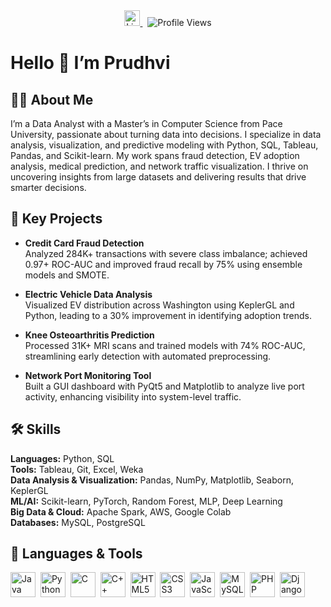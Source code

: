 <div align="center">
  <a href="https://www.linkedin.com/in/prudhvi-raj-rekula-991228211/" target="_blank">
    <img src="https://img.shields.io/static/v1?message=LinkedIn&logo=linkedin&label=&color=0077B5&logoColor=white&style=for-the-badge" height="25" alt="LinkedIn" />
  </a>
  &nbsp;
  <img src="https://visitor-badge.laobi.icu/badge?page_id=prudhvirekula.prudhvirekula&left_text=Profile%20Views" alt="Profile Views" />
</div>

# Hello 👋 I’m Prudhvi

## 👩‍💻 About Me
I’m a Data Analyst with a Master’s in Computer Science from Pace University, passionate about turning data into decisions. I specialize in data analysis, visualization, and predictive modeling with Python, SQL, Tableau, Pandas, and Scikit-learn. My work spans fraud detection, EV adoption analysis, medical prediction, and network traffic visualization. I thrive on uncovering insights from large datasets and delivering results that drive smarter decisions.

## 📌 Key Projects
- **Credit Card Fraud Detection**  
  Analyzed 284K+ transactions with severe class imbalance; achieved 0.97+ ROC-AUC and improved fraud recall by 75% using ensemble models and SMOTE.

- **Electric Vehicle Data Analysis**  
  Visualized EV distribution across Washington using KeplerGL and Python, leading to a 30% improvement in identifying adoption trends.

- **Knee Osteoarthritis Prediction**  
  Processed 31K+ MRI scans and trained models with 74% ROC-AUC, streamlining early detection with automated preprocessing.

- **Network Port Monitoring Tool**  
  Built a GUI dashboard with PyQt5 and Matplotlib to analyze live port activity, enhancing visibility into system-level traffic.

## 🛠 Skills

**Languages:** Python, SQL  
**Tools:** Tableau, Git, Excel, Weka  
**Data Analysis & Visualization:** Pandas, NumPy, Matplotlib, Seaborn, KeplerGL  
**ML/AI:** Scikit-learn, PyTorch, Random Forest, MLP, Deep Learning  
**Big Data & Cloud:** Apache Spark, AWS, Google Colab  
**Databases:** MySQL, PostgreSQL  

## 🔧 Languages & Tools

<div align="left">
  <img src="https://cdn.jsdelivr.net/gh/devicons/devicon/icons/java/java-original.svg" height="40" alt="Java" />&nbsp;
  <img src="https://cdn.jsdelivr.net/gh/devicons/devicon/icons/python/python-original.svg" height="40" alt="Python" />&nbsp;
  <img src="https://cdn.jsdelivr.net/gh/devicons/devicon/icons/c/c-original.svg" height="40" alt="C" />&nbsp;
  <img src="https://cdn.jsdelivr.net/gh/devicons/devicon/icons/cplusplus/cplusplus-original.svg" height="40" alt="C++" />&nbsp;
  <img src="https://cdn.jsdelivr.net/gh/devicons/devicon/icons/html5/html5-original.svg" height="40" alt="HTML5" />&nbsp;
  <img src="https://cdn.jsdelivr.net/gh/devicons/devicon/icons/css3/css3-original.svg" height="40" alt="CSS3" />&nbsp;
  <img src="https://cdn.jsdelivr.net/gh/devicons/devicon/icons/javascript/javascript-original.svg" height="40" alt="JavaScript" />&nbsp;
  <img src="https://cdn.jsdelivr.net/gh/devicons/devicon/icons/mysql/mysql-original.svg" height="40" alt="MySQL" />&nbsp;
  <img src="https://cdn.jsdelivr.net/gh/devicons/devicon/icons/php/php-original.svg" height="40" alt="PHP" />&nbsp;
  <img src="https://cdn.jsdelivr.net/gh/devicons/devicon/icons/django/django-plain.svg" height="40" alt="Django" />
</div>
